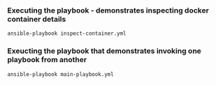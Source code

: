 ### Executing the playbook - demonstrates inspecting docker container details
```
ansible-playbook inspect-container.yml
```

### Exeucting the playbook that demonstrates invoking one playbook from another
```
ansible-playbook main-playbook.yml
```
